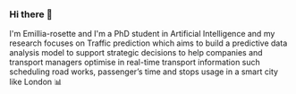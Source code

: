 ### Hi there 👋

I'm Emillia-rosette and I'm a PhD student in Artificial Intelligence and my research focuses on Traffic prediction which aims to build a predictive data analysis model to support strategic decisions to help companies and transport managers optimise in real-time transport information such scheduling road works, passenger’s time and stops usage in a smart city like London 📊 


<!--
**Emillia-rosette/Emillia-rosette** is a ✨ _special_ ✨ repository because its `README.md` (this file) appears on your GitHub profile.

Here are some ideas to get you started:

- 🔭 I’m currently working on ...
- 🌱 I’m currently learning ...
- 👯 I’m looking to collaborate on ...
- 🤔 I’m looking for help with ...
- 💬 Ask me about ...
- 📫 How to reach me: ...
- 😄 Pronouns: ...
-->
